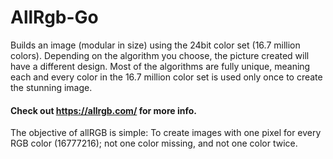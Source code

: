 # AllRgb-Go

Builds an image (modular in size) using the 24bit color set (16.7 million colors). Depending on the algorithm you choose, the picture created will have a different design. Most of the algorithms are fully unique, meaning each and every color in the 16.7 million color set is used only once to create the stunning image. 

#### Check out https://allrgb.com/ for more info. 

The objective of allRGB is simple: To create images with one pixel for every RGB color (16777216); not one color missing, and not one color twice.
